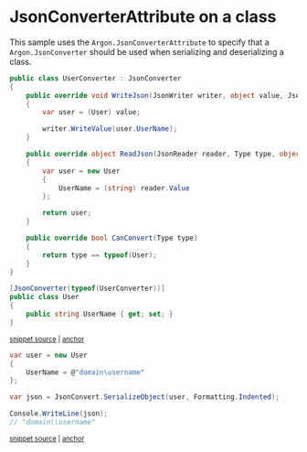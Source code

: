 # JsonConverterAttribute on a class

This sample uses the `Argon.JsonConverterAttribute` to specify that a `Argon.JsonConverter` should be used when serializing and deserializing a class.

<!-- snippet: JsonConverterAttributeClassTypes -->
<a id='snippet-jsonconverterattributeclasstypes'></a>
```cs
public class UserConverter : JsonConverter
{
    public override void WriteJson(JsonWriter writer, object value, JsonSerializer serializer)
    {
        var user = (User) value;

        writer.WriteValue(user.UserName);
    }

    public override object ReadJson(JsonReader reader, Type type, object existingValue, JsonSerializer serializer)
    {
        var user = new User
        {
            UserName = (string) reader.Value
        };

        return user;
    }

    public override bool CanConvert(Type type)
    {
        return type == typeof(User);
    }
}

[JsonConverter(typeof(UserConverter))]
public class User
{
    public string UserName { get; set; }
}
```
<sup><a href='/src/Tests/Documentation/Samples/Serializer/JsonConverterAttributeClass.cs#L7-L40' title='Snippet source file'>snippet source</a> | <a href='#snippet-jsonconverterattributeclasstypes' title='Start of snippet'>anchor</a></sup>
<!-- endSnippet -->

<!-- snippet: JsonConverterAttributeClassUsage -->
<a id='snippet-jsonconverterattributeclassusage'></a>
```cs
var user = new User
{
    UserName = @"domain\username"
};

var json = JsonConvert.SerializeObject(user, Formatting.Indented);

Console.WriteLine(json);
// "domain\\username"
```
<sup><a href='/src/Tests/Documentation/Samples/Serializer/JsonConverterAttributeClass.cs#L45-L57' title='Snippet source file'>snippet source</a> | <a href='#snippet-jsonconverterattributeclassusage' title='Start of snippet'>anchor</a></sup>
<!-- endSnippet -->
